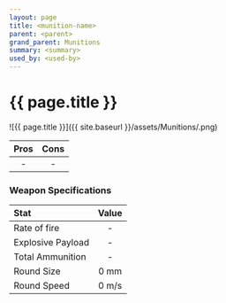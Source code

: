 ```yaml
---
layout: page
title: <munition-name>
parent: <parent>
grand_parent: Munitions
summary: <summary>
used_by: <used-by>
---
```


# {{ page.title }}

<description>

![{{ page.title }}]({{ site.baseurl }}/assets/Munitions/<path>.png)

| Pros | Cons |
| :---: | :---: |
| - | - |

### Weapon Specifications

| Stat | Value |
|:-----|:-----:|
| Rate of fire | - |
| Explosive Payload | - |
| Total Ammunition | - |
| Round Size | 0 mm  |
| Round Speed | 0 m/s |
